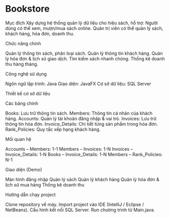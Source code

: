 # Bookstore
 Mục đích
Xây dựng hệ thống quản lý dữ liệu cho hiệu sách, hỗ trợ:
Người dùng có thể xem, mượn/mua sách online.
Quản trị viên có thể quản lý sách, khách hàng, hóa đơn, doanh thu.

 Chức năng chính

Quản lý thông tin sách, phân loại sách.
Quản lý thông tin khách hàng.
Quản lý hóa đơn & lịch sử giao dịch.
Tìm kiếm sách nhanh chóng.
Thống kê doanh thu hàng tháng.

 Công nghệ sử dụng

Ngôn ngữ lập trình: Java
Giao diện: JavaFX
Cơ sở dữ liệu: SQL Server

 Thiết kế cơ sở dữ liệu

Các bảng chính

Books: Lưu trữ thông tin sách.
Members: Thông tin cá nhân của khách hàng.
Accounts: Quản lý tài khoản đăng nhập & vai trò.
Invoices: Lưu trữ thông tin hóa đơn.
Invoice_Details: Chi tiết từng sản phẩm trong hóa đơn.
Rank_Policies: Quy tắc xếp hạng khách hàng.

Mối quan hệ

Accounts – Members: 1-1
Members – Invoices: 1-N
Invoices – Invoice_Details: 1-N
Books – Invoice_Details: 1-N
Members – Rank_Policies: N-1

 Giao diện (Demo)

Màn hình đăng nhập
Quản lý sách
Quản lý khách hàng
Quản lý hóa đơn & lịch sử mua hàng
Thống kê doanh thu

 Hướng dẫn chạy project

Clone repository về máy.
Import project vào IDE (IntelliJ / Eclipse / NetBeans).
Cấu hình kết nối SQL Server.
Run chương trình từ Main.java.

